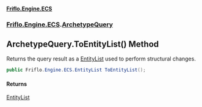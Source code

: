 #### [Friflo.Engine.ECS](index.md 'index')
### [Friflo.Engine.ECS](Friflo.Engine.ECS.md 'Friflo.Engine.ECS').[ArchetypeQuery](ArchetypeQuery.md 'Friflo.Engine.ECS.ArchetypeQuery')

## ArchetypeQuery.ToEntityList() Method

Returns the query result as a [EntityList](EntityList.md 'Friflo.Engine.ECS.EntityList') used to perform structural changes.

```csharp
public Friflo.Engine.ECS.EntityList ToEntityList();
```

#### Returns
[EntityList](EntityList.md 'Friflo.Engine.ECS.EntityList')